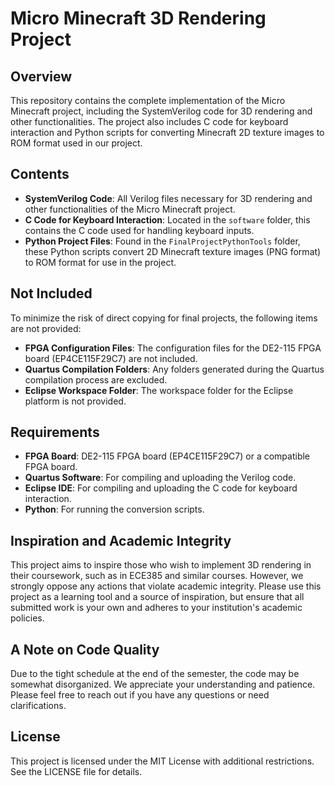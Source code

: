 # Micro Minecraft 3D Rendering Project

## Overview

This repository contains the complete implementation of the Micro Minecraft project, including the SystemVerilog code for 3D rendering and other functionalities. The project also includes C code for keyboard interaction and Python scripts for converting Minecraft 2D texture images to ROM format used in our project.

## Contents

- **SystemVerilog Code**: All Verilog files necessary for 3D rendering and other functionalities of the Micro Minecraft project.
- **C Code for Keyboard Interaction**: Located in the `software` folder, this contains the C code used for handling keyboard inputs.
- **Python Project Files**: Found in the `FinalProjectPythonTools` folder, these Python scripts convert 2D Minecraft texture images (PNG format) to ROM format for use in the project.

## Not Included

To minimize the risk of direct copying for final projects, the following items are not provided:

- **FPGA Configuration Files**: The configuration files for the DE2-115 FPGA board (EP4CE115F29C7) are not included.
- **Quartus Compilation Folders**: Any folders generated during the Quartus compilation process are excluded.
- **Eclipse Workspace Folder**: The workspace folder for the Eclipse platform is not provided.

## Requirements

- **FPGA Board**: DE2-115 FPGA board (EP4CE115F29C7) or a compatible FPGA board.
- **Quartus Software**: For compiling and uploading the Verilog code.
- **Eclipse IDE**: For compiling and uploading the C code for keyboard interaction.
- **Python**: For running the conversion scripts.

## Inspiration and Academic Integrity

This project aims to inspire those who wish to implement 3D rendering in their coursework, such as in ECE385 and similar courses. However, we strongly oppose any actions that violate academic integrity. Please use this project as a learning tool and a source of inspiration, but ensure that all submitted work is your own and adheres to your institution's academic policies.

## A Note on Code Quality

Due to the tight schedule at the end of the semester, the code may be somewhat disorganized. We appreciate your understanding and patience. Please feel free to reach out if you have any questions or need clarifications.

## License

This project is licensed under the MIT License with additional restrictions. See the LICENSE file for details.